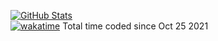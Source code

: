 [![GitHub Stats](https://github-readme-stats.vercel.app/api?username=Suqatri&count_private=true&show_icons=true)](https://wakatime.com/@f492a0d2-e3af-4906-99eb-53fb16bacca5)
<br>
[![wakatime](https://wakatime.com/badge/user/f492a0d2-e3af-4906-99eb-53fb16bacca5.svg)](https://wakatime.com/@f492a0d2-e3af-4906-99eb-53fb16bacca5) Total time coded since Oct 25 2021
